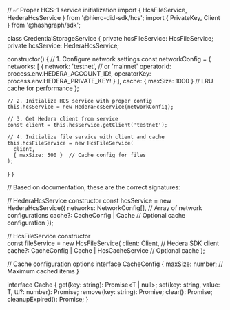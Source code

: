 // ✅ Proper HCS-1 service initialization
import { HcsFileService, HederaHcsService } from '@hiero-did-sdk/hcs';
import { PrivateKey, Client } from '@hashgraph/sdk';

class CredentialStorageService {
  private hcsFileService: HcsFileService;
  private hcsService: HederaHcsService;

  constructor() {
    // 1. Configure network settings
    const networkConfig = {
      networks: [
        {
          network: 'testnet',                    // or 'mainnet'
          operatorId: process.env.HEDERA_ACCOUNT_ID!,
          operatorKey: process.env.HEDERA_PRIVATE_KEY!
        }
      ],
      cache: { maxSize: 1000 }                 // LRU cache for performance
    };

    // 2. Initialize HCS service with proper config
    this.hcsService = new HederaHcsService(networkConfig);

    // 3. Get Hedera client from service
    const client = this.hcsService.getClient('testnet');
    
    // 4. Initialize file service with client and cache
    this.hcsFileService = new HcsFileService(
      client, 
      { maxSize: 500 }  // Cache config for files
    );
  }
}

// Based on documentation, these are the correct signatures:

// HederaHcsService constructor
const hcsService = new HederaHcsService({
  networks: NetworkConfig[],           // Array of network configurations
  cache?: CacheConfig | Cache         // Optional cache configuration
});

// HcsFileService constructor  
const fileService = new HcsFileService(
  client: Client,                     // Hedera SDK client
  cache?: CacheConfig | Cache | HcsCacheService  // Optional cache
);

// Cache configuration options
interface CacheConfig {
  maxSize: number;                    // Maximum cached items
}

interface Cache {
  get<T>(key: string): Promise<T | null>;
  set<T>(key: string, value: T, ttl?: number): Promise<void>;
  remove(key: string): Promise<void>;
  clear(): Promise<void>;
  cleanupExpired(): Promise<void>;
}